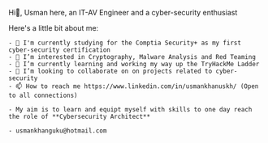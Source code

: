 Hi👋, Usman here, an IT-AV Engineer and a cyber-security enthusiast

Here's a little bit about me:

    - 🌱 I'm currently studying for the Comptia Security+ as my first cyber-security certification 
    - 👀 I’m interested in Cryptography, Malware Analysis and Red Teaming 
    - 🌱 I’m currently learning and working my way up the TryHackMe Ladder 
    - 💞️ I’m looking to collaborate on on projects related to cyber-security
    - 📫 How to reach me https://www.linkedin.com/in/usmankhanuskh/ (Open to all connections)
    
    - My aim is to learn and equipt myself with skills to one day reach the role of **Cybersecurity Architect**

    - usmankhanguku@hotmail.com


<!---
uskasha/uskasha is a ✨ special ✨ repository because its `README.md` (this file) appears on your GitHub profile.
You can click the Preview link to take a look at your changes.
--->

